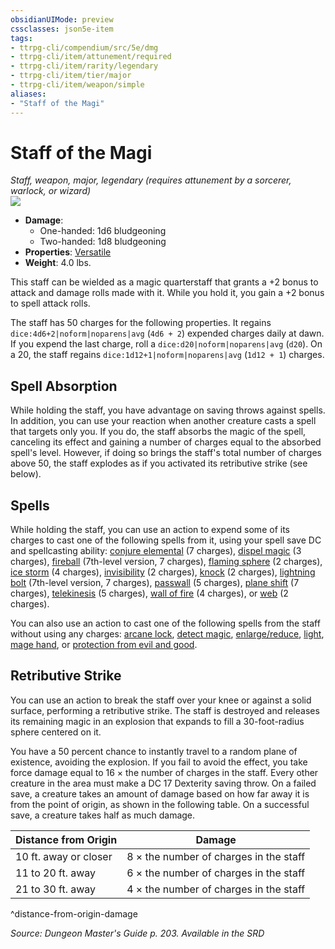 ```yaml
---
obsidianUIMode: preview
cssclasses: json5e-item
tags:
- ttrpg-cli/compendium/src/5e/dmg
- ttrpg-cli/item/attunement/required
- ttrpg-cli/item/rarity/legendary
- ttrpg-cli/item/tier/major
- ttrpg-cli/item/weapon/simple
aliases: 
- "Staff of the Magi"
---
```

# Staff of the Magi
*Staff, weapon, major, legendary (requires attunement by a sorcerer, warlock, or wizard)*  
![](/3-Mechanics/CLI/Compendium/items/img/staff-of-the-magi.webp#right)

- **Damage**:
  - One-handed: 1d6 bludgeoning
  - Two-handed: 1d8 bludgeoning
- **Properties**: [Versatile](/3-Mechanics/CLI/Rules/item-properties.md#Versatile)
- **Weight**: 4.0 lbs.

This staff can be wielded as a magic quarterstaff that grants a +2 bonus to attack and damage rolls made with it. While you hold it, you gain a +2 bonus to spell attack rolls.

The staff has 50 charges for the following properties. It regains `dice:4d6+2|noform|noparens|avg` (`4d6 + 2`) expended charges daily at dawn. If you expend the last charge, roll a `dice:d20|noform|noparens|avg` (`d20`). On a 20, the staff regains `dice:1d12+1|noform|noparens|avg` (`1d12 + 1`) charges.

## Spell Absorption

While holding the staff, you have advantage on saving throws against spells. In addition, you can use your reaction when another creature casts a spell that targets only you. If you do, the staff absorbs the magic of the spell, canceling its effect and gaining a number of charges equal to the absorbed spell's level. However, if doing so brings the staff's total number of charges above 50, the staff explodes as if you activated its retributive strike (see below).

## Spells

While holding the staff, you can use an action to expend some of its charges to cast one of the following spells from it, using your spell save DC and spellcasting ability: [conjure elemental](/3-Mechanics/CLI/Compendium/spells/conjure-elemental.md) (7 charges), [dispel magic](/3-Mechanics/CLI/Compendium/spells/dispel-magic.md) (3 charges), [fireball](/3-Mechanics/CLI/Compendium/spells/fireball.md) (7th-level version, 7 charges), [flaming sphere](/3-Mechanics/CLI/Compendium/spells/flaming-sphere.md) (2 charges), [ice storm](/3-Mechanics/CLI/Compendium/spells/ice-storm.md) (4 charges), [invisibility](/3-Mechanics/CLI/Compendium/spells/invisibility.md) (2 charges), [knock](/3-Mechanics/CLI/Compendium/spells/knock.md) (2 charges), [lightning bolt](/3-Mechanics/CLI/Compendium/spells/lightning-bolt.md) (7th-level version, 7 charges), [passwall](/3-Mechanics/CLI/Compendium/spells/passwall.md) (5 charges), [plane shift](/3-Mechanics/CLI/Compendium/spells/plane-shift.md) (7 charges), [telekinesis](/3-Mechanics/CLI/Compendium/spells/telekinesis.md) (5 charges), [wall of fire](/3-Mechanics/CLI/Compendium/spells/wall-of-fire.md) (4 charges), or [web](/3-Mechanics/CLI/Compendium/spells/web.md) (2 charges).

You can also use an action to cast one of the following spells from the staff without using any charges: [arcane lock](/3-Mechanics/CLI/Compendium/spells/arcane-lock.md), [detect magic](/3-Mechanics/CLI/Compendium/spells/detect-magic.md), [enlarge/reduce](/3-Mechanics/CLI/Compendium/spells/enlarge-reduce.md), [light](/3-Mechanics/CLI/Compendium/spells/light.md), [mage hand](/3-Mechanics/CLI/Compendium/spells/mage-hand.md), or [protection from evil and good](/3-Mechanics/CLI/Compendium/spells/protection-from-evil-and-good.md).

## Retributive Strike

You can use an action to break the staff over your knee or against a solid surface, performing a retributive strike. The staff is destroyed and releases its remaining magic in an explosion that expands to fill a 30-foot-radius sphere centered on it.

You have a 50 percent chance to instantly travel to a random plane of existence, avoiding the explosion. If you fail to avoid the effect, you take force damage equal to 16 × the number of charges in the staff. Every other creature in the area must make a DC 17 Dexterity saving throw. On a failed save, a creature takes an amount of damage based on how far away it is from the point of origin, as shown in the following table. On a successful save, a creature takes half as much damage.

| Distance from Origin | Damage |
|----------------------|--------|
| 10 ft. away or closer | 8 × the number of charges in the staff |
| 11 to 20 ft. away | 6 × the number of charges in the staff |
| 21 to 30 ft. away | 4 × the number of charges in the staff |
^distance-from-origin-damage

*Source: Dungeon Master's Guide p. 203. Available in the <span title='Systems Reference Document (5.1)'>SRD</span>*